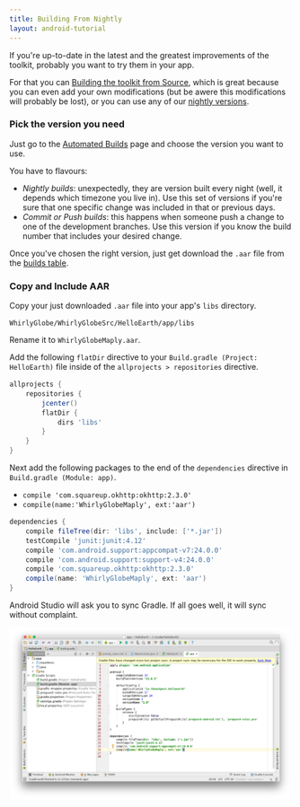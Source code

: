 ```yaml
---
title: Building From Nightly
layout: android-tutorial
---
```


If you're up-to-date in the latest and the greatest improvements of the toolkit, probably you want to try them in your app.

For that you can [Building the toolkit from Source](building-from-source.html), which is great because you can even add your own modifications (but be awere this modifications will probably be lost), or you can use any of our [nightly versions](/WhirlyGlobe/builds/builds.html).


### Pick the version you need

Just go to the [Automated Builds](/WhirlyGlobe/builds/builds.html) page and choose the version you want to use.

You have to flavours:

  - _Nightly builds_: unexpectedly, they are version built every night (well, it depends which timezone you live in). Use this set of versions if you're sure that one specific change was included in that or previous days.
  - _Commit or Push builds_: this happens when someone push a change to one of the development branches. Use this version if you know the build number that includes your desired change.

Once you've chosen the right version, just get download the `.aar` file from the [builds table](/WhirlyGlobe/builds/builds.html).


### Copy and Include AAR

Copy your just downloaded `.aar` file into your app's `libs` directory.

```
WhirlyGlobe/WhirlyGlobeSrc/HelloEarth/app/libs
```

Rename it to `WhirlyGlobeMaply.aar`.

Add the following `flatDir` directive to your `Build.gradle (Project: HelloEarth)` file inside of the `allprojects > repositories` directive.

```gradle
allprojects {
    repositories {
        jcenter()
        flatDir {
            dirs 'libs'
        }
    }
}
```


Next add the following packages to the end of the `dependencies` directive in `Build.gradle (Module: app)`.

* `compile 'com.squareup.okhttp:okhttp:2.3.0'`
* `compile(name:'WhirlyGlobeMaply', ext:'aar')`

```gradle
dependencies {
    compile fileTree(dir: 'libs', include: ['*.jar'])
    testCompile 'junit:junit:4.12'
    compile 'com.android.support:appcompat-v7:24.0.0'
    compile 'com.android.support:support-v4:24.0.0'
    compile 'com.squareup.okhttp:okhttp:2.3.0'
    compile(name: 'WhirlyGlobeMaply', ext: 'aar')
}
```

Android Studio will ask you to sync Gradle. If all goes well, it will sync without complaint.

![Gradle Sync](resources/gradle-sync.png)



